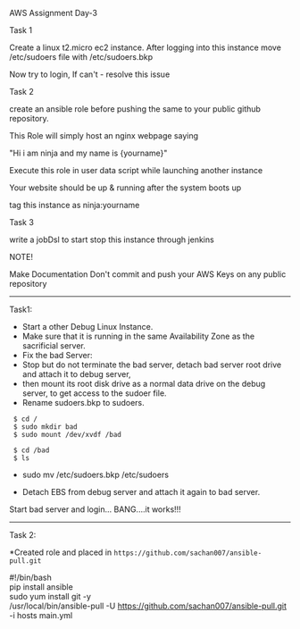  AWS Assignment Day-3


Task 1

Create a linux t2.micro ec2 instance. After logging into this instance move /etc/sudoers file with /etc/sudoers.bkp


Now try to login, If can't - resolve this issue


Task 2

create an ansible role before pushing the same to your public github repository.


This Role will simply host an nginx webpage saying


"Hi i am ninja and my name is {yourname}"


Execute this role in user data script while launching another instance


Your website should be up & running after the system boots up


tag this instance as ninja:yourname


Task 3

write a jobDsl to start stop this instance through jenkins


NOTE!

Make Documentation
Don't commit and push your AWS Keys on any public repository    

----------------------------------------------------------------------  

Task1:  
* Start a other Debug Linux Instance.  
* Make sure that it is running in the same Availability Zone as the sacrificial server.  
* Fix the bad Server:  
* Stop but do not terminate the bad server, detach bad server root drive and attach it to debug server,  
* then mount its root disk drive as a normal data drive on the debug server, to get access to the sudoer file.   
* Rename sudoers.bkp to sudoers. 
 

```
 $ cd /
 $ sudo mkdir bad
 $ sudo mount /dev/xvdf /bad 
```
```
 $ cd /bad
 $ ls 
```
* sudo mv /etc/sudoers.bkp /etc/sudoers  

* Detach EBS from debug server and attach it again to bad server.  

Start bad server and login... BANG....it works!!!  

-------------------------------------------------------------------------  

Task 2:  

*Created role and placed in `https://github.com/sachan007/ansible-pull.git `   

#!/bin/bash  
pip install ansible  
sudo yum install git -y  
/usr/local/bin/ansible-pull -U https://github.com/sachan007/ansible-pull.git -i hosts main.yml  

